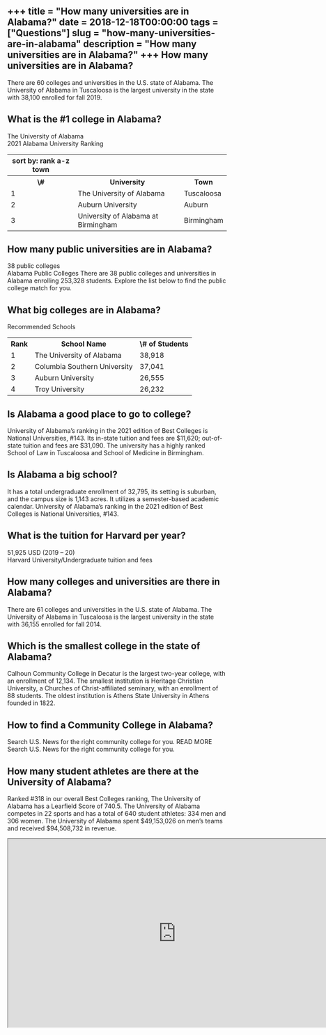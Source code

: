 +++
title = "How many universities are in Alabama?"
date = 2018-12-18T00:00:00
tags = ["Questions"]
slug = "how-many-universities-are-in-alabama"
description = "How many universities are in Alabama?"
+++
How many universities are in Alabama?
-------------------------------------

There are 60 colleges and universities in the U.S. state of Alabama. The University of Alabama in Tuscaloosa is the largest university in the state with 38,100 enrolled for fall 2019.

What is the #1 college in Alabama?
----------------------------------

The University of Alabama  
2021 Alabama University Ranking

<table><tr><th>sort by: rank a-z town</th></tr><tr><th>\#</th><th>University</th><th>Town</th></tr><tr><td>1</td><td>The University of Alabama</td><td>Tuscaloosa</td></tr><tr><td>2</td><td>Auburn University</td><td>Auburn</td></tr><tr><td>3</td><td>University of Alabama at Birmingham</td><td>Birmingham</td></tr></table>

How many public universities are in Alabama?
--------------------------------------------

38 public colleges  
Alabama Public Colleges There are 38 public colleges and universities in Alabama enrolling 253,328 students. Explore the list below to find the public college match for you.

What big colleges are in Alabama?
---------------------------------

Recommended Schools

<table><tr><th>Rank</th><th>School Name</th><th>\# of Students</th></tr><tr><td>1</td><td>The University of Alabama</td><td>38,918</td></tr><tr><td>2</td><td>Columbia Southern University</td><td>37,041</td></tr><tr><td>3</td><td>Auburn University</td><td>26,555</td></tr><tr><td>4</td><td>Troy University</td><td>26,232</td></tr></table>

Is Alabama a good place to go to college?
-----------------------------------------

University of Alabama’s ranking in the 2021 edition of Best Colleges is National Universities, #143. Its in-state tuition and fees are $11,620; out-of-state tuition and fees are $31,090. The university has a highly ranked School of Law in Tuscaloosa and School of Medicine in Birmingham.

Is Alabama a big school?
------------------------

It has a total undergraduate enrollment of 32,795, its setting is suburban, and the campus size is 1,143 acres. It utilizes a semester-based academic calendar. University of Alabama’s ranking in the 2021 edition of Best Colleges is National Universities, #143.

What is the tuition for Harvard per year?
-----------------------------------------

51,925 USD (2019 – 20)  
Harvard University/Undergraduate tuition and fees

How many colleges and universities are there in Alabama?
--------------------------------------------------------

There are 61 colleges and universities in the U.S. state of Alabama. The University of Alabama in Tuscaloosa is the largest university in the state with 36,155 enrolled for fall 2014.

Which is the smallest college in the state of Alabama?
------------------------------------------------------

Calhoun Community College in Decatur is the largest two-year college, with an enrollment of 12,134. The smallest institution is Heritage Christian University, a Churches of Christ-affiliated seminary, with an enrollment of 88 students. The oldest institution is Athens State University in Athens founded in 1822.

How to find a Community College in Alabama?
-------------------------------------------

Search U.S. News for the right community college for you. READ MORE Search U.S. News for the right community college for you.

How many student athletes are there at the University of Alabama?
-----------------------------------------------------------------

Ranked #318 in our overall Best Colleges ranking, The University of Alabama has a Learfield Score of 740.5. The University of Alabama competes in 22 sports and has a total of 640 student athletes: 334 men and 306 women. The University of Alabama spent $49,153,026 on men’s teams and received $94,508,732 in revenue.

<iframe allow="accelerometer; autoplay; clipboard-write; encrypted-media; gyroscope; picture-in-picture" allowfullscreen="" class="__youtube_prefs__  epyt-is-override  no-lazyload" data-no-lazy="1" data-origheight="433" data-origwidth="770" data-skipgform_ajax_framebjll="" height="433" id="_ytid_65951" loading="lazy" src="https://www.youtube.com/embed/4oGmBtRaJFU?enablejsapi=1&autoplay=0&cc_load_policy=0&cc_lang_pref=&iv_load_policy=1&loop=0&modestbranding=0&rel=1&fs=1&playsinline=0&autohide=2&theme=dark&color=red&controls=1&" title="YouTube player" width="770"></iframe>